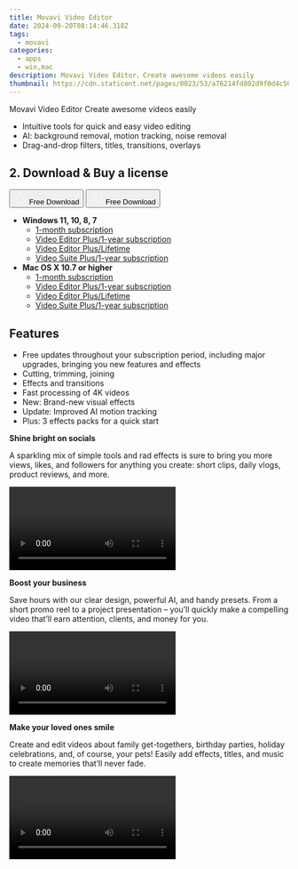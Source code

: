 ```yaml
---
title: Movavi Video Editor
date: 2024-09-20T08:14:46.318Z
tags: 
  - movavi
categories: 
  - apps
  - win,mac
description: Movavi Video Editor，Сreate awesome videos easily
thumbnail: https://cdn.staticont.net/pages/0023/53/a76214fd802d9f0d4c506970f0bc0638a5eb89ef.webp
---
```


Movavi Video Editor
Сreate awesome videos easily

- Intuitive tools for quick and easy video editing
- AI: background removal, motion tracking, noise removal
- Drag-and-drop filters, titles, transitions, overlays

## 2. Download & Buy a license

<div class="mx-auto flex items-center justify-center space-x-4">
  <button 
  onclick="javascript:window.open('https://store.movavi.com/order/checkout.php?PRODS=39177749,33729287&QTY=1,1&COUPON=&AFFILIATE=108875&CART=1&CARD=2&SHORT_FORM=1&DESIGN_TYPE=2&CROSS_SELL_HIDE=true&SHOPURL=http://www.movavi.com/store.html&ADDITIONAL_HPM=0&setLocale=en&pageType=web&p_name=vegradlutvhspacksbundlelifetime&REF=%7C%7C&FSID=%7C%7C&PAYPAL_FLOW=REGULAR&AFFILIATE=108875&ADDITIONAL_webuid=5h224u', '_blank');
    window.open('https://www.movavi.com/download-videoeditorplusmac', '_blank');void(0);"
  class="flex flex-row font-bold rounded-lg text-lg w-48 h-16 bg-[#FF8014] text-[#ffffff] items-center justify-center p-2">
    <svg width="24px" height="24px" viewBox="0 0 24 24" xmlns="http://www.w3.org/2000/svg" color="#ffffff" fill="none" stroke="currentColor" stroke-width="3" stroke-linecap="round" stroke-linejoin="round"><path d="M16 2C16.3632 4.17921 14.0879 5.83084 12.8158 6.57142C12.4406 6.78988 12.0172 6.5117 12.0819 6.08234C12.2993 4.63878 13.0941 2.00008 16 2Z" stroke="#f8f7f7" stroke-width="1.5"></path><path d="M9 6.5C9.89676 6.5 10.6905 6.69941 11.2945 6.92013C12.0563 7.19855 12.9437 7.19854 13.7055 6.92012C14.3094 6.6994 15.1032 6.5 15.9999 6.5C17.0852 6.5 18.4649 7.08889 19.4999 8.26666C16 11 17 15.5 20.269 16.6916C19.2253 19.5592 17.2413 21.5 15.4999 21.5C13.9999 21.5 14 20.8 12.5 20.8C11 20.8 11 21.5 9.5 21.5C7 21.5 4 17.5 4 12.5C4 8.5 7 6.5 9 6.5Z" stroke="#f8f7f7" stroke-width="1.5"></path></svg>    
    <span class="font-medium mx-auto">Free Download</span>  
  </button>
  <button 
  onclick="javascript:window.open('https://store.movavi.com/order/checkout.php?PRODS=39177749,33729287&QTY=1,1&COUPON=&AFFILIATE=108875&CART=1&CARD=2&SHORT_FORM=1&DESIGN_TYPE=2&CROSS_SELL_HIDE=true&SHOPURL=http://www.movavi.com/store.html&ADDITIONAL_HPM=0&setLocale=en&pageType=web&p_name=vegradlutvhspacksbundlelifetime&REF=%7C%7C&FSID=%7C%7C&PAYPAL_FLOW=REGULAR&AFFILIATE=108875&ADDITIONAL_webuid=5h224u', '_blank');
    window.open('https://www.movavi.com/download-videoeditorplus', '_blank');void(0);"
  class="flex flex-row font-bold rounded-lg text-lg w-48 h-16 bg-[#FF8014] text-[#ffffff] items-center justify-center p-2">
    <svg width="24px" height="24px" viewBox="0 0 24 24" xmlns="http://www.w3.org/2000/svg" color="#ffffff" fill="none" stroke="currentColor" stroke-width="3" stroke-linecap="round" stroke-linejoin="round"><path d="M4 16.9865V7.01353C4 6.71792 4.21531 6.46636 4.50737 6.42072L19.3074 4.10822C19.6713 4.05137 20 4.33273 20 4.70103V19.299C20 19.6673 19.6713 19.9486 19.3074 19.8918L4.50737 17.5793C4.21531 17.5336 4 17.2821 4 16.9865Z" stroke="#f8f7f7" stroke-width="1.5"></path><path d="M4 12H20" stroke="#f8f7f7" stroke-width="1.5"></path><path d="M10.5 5.5V18.5" stroke="#f8f7f7" stroke-width="1.5"></path></svg>
    <span class="font-medium mx-auto">Free Download</span>  
  </button>
</div>

- **Windows 11, 10, 8, 7**
  - [1-month subscription](https://store.movavi.com/order/checkout.php?PRODS=40991152,42080740&QTY=1,1&COUPON=&AFFILIATE=108875&CART=1&CARD=2&SHORT_FORM=1&DESIGN_TYPE=2&CROSS_SELL_HIDE=true&SHOPURL=http://www.movavi.com/store.html&ADDITIONAL_HPM=1&setLocale=en&pageType=web&p_name=veplusmonth2&REF=%7C%7C&FSID=%7C%7C&PAYPAL_FLOW=REGULAR&AFFILIATE=108875&ADDITIONAL_webuid=7n1mvz)
  - [Video Editor Plus/1-year subscription](https://store.movavi.com/order/checkout.php?PRODS=38853575,33729287&QTY=1,1&COUPON=&AFFILIATE=108875&CART=1&CARD=2&SHORT_FORM=1&DESIGN_TYPE=2&CROSS_SELL_HIDE=true&SHOPURL=http://www.movavi.com/store.html&ADDITIONAL_HPM=1&setLocale=en&pageType=web&p_name=vegradlutvhspacksbundleyear&REF=%7C%7C&FSID=%7C%7C&PAYPAL_FLOW=REGULAR&AFFILIATE=108875&ADDITIONAL_webuid=wb2yb1)
  - [Video Editor Plus/Lifetime](https://store.movavi.com/order/checkout.php?PRODS=39177749,33729287&QTY=1,1&COUPON=&AFFILIATE=108875&CART=1&CARD=2&SHORT_FORM=1&DESIGN_TYPE=2&CROSS_SELL_HIDE=true&SHOPURL=http://www.movavi.com/store.html&ADDITIONAL_HPM=0&setLocale=en&pageType=web&p_name=vegradlutvhspacksbundlelifetime&REF=%7C%7C&FSID=%7C%7C&PAYPAL_FLOW=REGULAR&AFFILIATE=108875&ADDITIONAL_webuid=5h224u)
  - [Video Suite Plus/1-year subscription](https://store.movavi.com/order/checkout.php?PRODS=38853834,33729287&QTY=1,1&COUPON=&AFFILIATE=108875&CART=1&CARD=2&SHORT_FORM=1&DESIGN_TYPE=2&CROSS_SELL_HIDE=true&SHOPURL=http://www.movavi.com/store.html&ADDITIONAL_HPM=1&setLocale=en&pageType=web&p_name=vsgradlutvhspacksbundleyear&REF=%7C%7C&FSID=%7C%7C&PAYPAL_FLOW=REGULAR&AFFILIATE=108875&ADDITIONAL_webuid=ks39st)
- **Mac OS X 10.7 or higher**
  - [1-month subscription](https://store.movavi.com/order/checkout.php?PRODS=40991152,42080740&QTY=1,1&COUPON=&AFFILIATE=108875&CART=1&CARD=2&SHORT_FORM=1&DESIGN_TYPE=2&CROSS_SELL_HIDE=true&SHOPURL=http://www.movavi.com/store.html&ADDITIONAL_HPM=1&setLocale=en&pageType=web&p_name=veplusmonth2&REF=%7C%7C&FSID=%7C%7C&PAYPAL_FLOW=REGULAR&AFFILIATE=108875&ADDITIONAL_webuid=7n1mvz)
  - [Video Editor Plus/1-year subscription](https://store.movavi.com/order/checkout.php?PRODS=38853575,33729287&QTY=1,1&COUPON=&AFFILIATE=108875&CART=1&CARD=2&SHORT_FORM=1&DESIGN_TYPE=2&CROSS_SELL_HIDE=true&SHOPURL=http://www.movavi.com/store.html&ADDITIONAL_HPM=1&setLocale=en&pageType=web&p_name=vegradlutvhspacksbundleyear&REF=%7C%7C&FSID=%7C%7C&PAYPAL_FLOW=REGULAR&AFFILIATE=108875&ADDITIONAL_webuid=wb2yb1)
  - [Video Editor Plus/Lifetime](https://store.movavi.com/order/checkout.php?PRODS=39177749,33729287&QTY=1,1&COUPON=&AFFILIATE=108875&CART=1&CARD=2&SHORT_FORM=1&DESIGN_TYPE=2&CROSS_SELL_HIDE=true&SHOPURL=http://www.movavi.com/store.html&ADDITIONAL_HPM=0&setLocale=en&pageType=web&p_name=vegradlutvhspacksbundlelifetime&REF=%7C%7C&FSID=%7C%7C&PAYPAL_FLOW=REGULAR&AFFILIATE=108875&ADDITIONAL_webuid=5h224u)
  - [Video Suite Plus/1-year subscription](https://store.movavi.com/order/checkout.php?PRODS=38853834,33729287&QTY=1,1&COUPON=&AFFILIATE=108875&CART=1&CARD=2&SHORT_FORM=1&DESIGN_TYPE=2&CROSS_SELL_HIDE=true&SHOPURL=http://www.movavi.com/store.html&ADDITIONAL_HPM=1&setLocale=en&pageType=web&p_name=vsgradlutvhspacksbundleyear&REF=%7C%7C&FSID=%7C%7C&PAYPAL_FLOW=REGULAR&AFFILIATE=108875&ADDITIONAL_webuid=ks39st)

## Features

- Free updates throughout your subscription period, including major upgrades, bringing you new features and effects
- Cutting, trimming, joining
- Effects and transitions
- Fast processing of 4K videos
- New: Brand-new visual effects
- Update: Improved AI motion tracking
- Plus: 3 effects packs for a quick start

**Shine bright on socials**

A sparkling mix of simple tools and rad effects is sure to bring you more views, likes, and followers for anything you create: short clips, daily vlogs, product reviews, and more.

<video data-v-d6328dfa="" data-v-84ce025e="" src="https://cdn.staticont.net/page_type/0023/53/6021fc7ebb5f776f3fd32c77de2adc5ee6fd7d79.mp4" autoplay="autoplay" loop="loop" playsinline="" class="media v-video-self-hosted embed-responsive embed-responsive-16by9" alias="VE Features-1 Shine Bright" previewnumber="0"></video>

**Boost your business**

Save hours with our clear design, powerful AI, and handy presets. From a short promo reel to a project presentation – you’ll quickly make a compelling video that’ll earn attention, clients, and money for you. 

<video data-v-d6328dfa="" data-v-84ce025e="" src="https://cdn.staticont.net/page_type/0023/53/bdf63436dc9702b8ce5eea115c34bc82d80395e5.mp4" autoplay="autoplay" loop="loop" playsinline="" class="media v-video-self-hosted embed-responsive embed-responsive-16by9" alias="VE Features-2 Boost Business" previewnumber="0"></video>

**Make your loved ones smile**

Create and edit videos about family get-togethers, birthday parties, holiday celebrations, and, of course, your pets! Easily add effects, titles, and music to create memories that’ll never fade.

<video data-v-d6328dfa="" data-v-84ce025e="" src="https://cdn.staticont.net/page_type/0023/53/da70a85d6196521c1f991e97409282a7b693a9ee.mp4" autoplay="autoplay" loop="loop" playsinline="" class="media v-video-self-hosted embed-responsive embed-responsive-16by9" alias="VE Features-3 Love ones smile" previewnumber="0"></video>

<ins class="adsbygoogle"
      style="display:block"
      data-ad-client="ca-pub-7571918770474297"
      data-ad-slot="8358498916"
      data-ad-format="auto"
      data-full-width-responsive="true"></ins>



